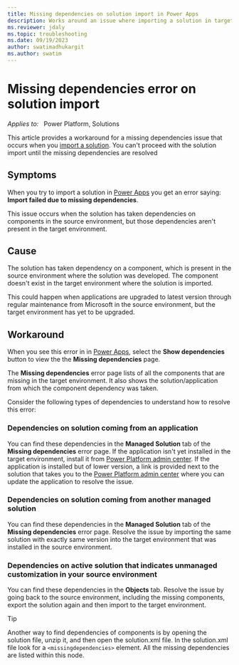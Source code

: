 ```yaml
---
title: Missing dependencies on solution import in Power Apps
description: Works around an issue where importing a solution in target environment result in missing dependencies error page in Power Apps.
ms.reviewer: jdaly
ms.topic: troubleshooting
ms.date: 09/19/2023
author: swatimadhukargit
ms.author: swatim
---
```

# Missing dependencies error on solution import

_Applies to:_ &nbsp; Power Platform, Solutions

This article provides a workaround for a missing dependencies issue that occurs when you [import a solution](/powerapps/maker/data-platform/import-update-export-solutions). You can't proceed with the solution import until the missing dependencies are resolved

## Symptoms

When you try to import a solution in [Power Apps](https://make.powerapps.com/?utm_source=padocs&utm_medium=linkinadoc&utm_campaign=referralsfromdoc) you get an error saying: **Import failed due to missing dependencies**.

<!-- I think it would be valuable to also include the 'raw' error message that people might get from other processes that import solutions. Not all solutions get manually imported from Power Apps. -->

This issue occurs when the solution has taken dependencies on components in the source environment, but those dependencies aren't present in the target environment.

## Cause

The solution has taken dependency on a component, which is present in the source environment where the solution was developed. The component doesn't exist in the target environment where the solution is imported.

This could happen when applications are upgraded to latest version through regular maintenance from Microsoft in the source environment, but the target environment has yet to be upgraded.

## Workaround

When you see this error in in [Power Apps](https://make.powerapps.com/?utm_source=padocs&utm_medium=linkinadoc&utm_campaign=referralsfromdoc), select the **Show dependencies** button to view the the **Missing dependencies** page.

The **Missing dependencies** error page lists of all the components that are missing in the target environment. It also shows the solution/application from which the component dependency was taken.

Consider the following types of dependencies to understand how to resolve this error:

### Dependencies on solution coming from an application

You can find these dependencies in the **Managed Solution** tab of the **Missing dependencies** error page. If the application isn't yet installed in the target environment, install it from [Power Platform admin center](https://admin.powerplatform.microsoft.com/?utm_source=padocs&utm_medium=linkinadoc&utm_campaign=referralsfromdoc). If the application is installed but of lower version, a link is provided next to the solution that takes you to the [Power Platform admin center](https://admin.powerplatform.microsoft.com/?utm_source=padocs&utm_medium=linkinadoc&utm_campaign=referralsfromdoc) where you can update the application to resolve the issue.

### Dependencies on solution coming from another managed solution

You can find these dependencies in the **Managed Solution** tab of the **Missing dependencies** error page. Resolve the issue by importing the same solution with exactly same version into the target environment that was installed in the source environment.

### Dependencies on active solution that indicates unmanaged customization in your source environment

You can find these dependencies in the **Objects** tab. Resolve the issue by going back to the source environment, including the missing components, export the solution again and then import to the target environment.

> [!TIP]
> Another way to find dependencies of components is by opening the solution file, unzip it, and then open the solution.xml file. In the solution.xml file look for a `<missingdependencies>` element. All the missing dependencies are listed within this node.